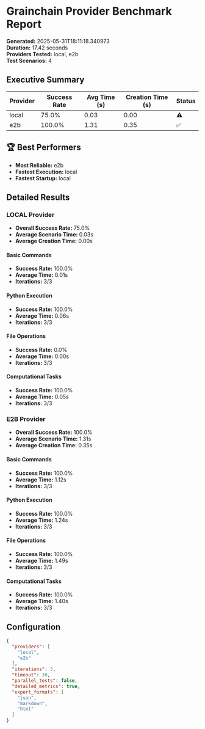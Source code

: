# Grainchain Provider Benchmark Report

**Generated:** 2025-05-31T18:11:18.340973  
**Duration:** 17.42 seconds  
**Providers Tested:** local, e2b  
**Test Scenarios:** 4  

## Executive Summary

| Provider | Success Rate | Avg Time (s) | Creation Time (s) | Status |
|----------|--------------|--------------|-------------------|--------|
| local | 75.0% | 0.03 | 0.00 | ⚠️ |
| e2b | 100.0% | 1.31 | 0.35 | ✅ |

## 🏆 Best Performers

- **Most Reliable:** e2b
- **Fastest Execution:** local
- **Fastest Startup:** local

## Detailed Results

### LOCAL Provider

- **Overall Success Rate:** 75.0%
- **Average Scenario Time:** 0.03s
- **Average Creation Time:** 0.00s

#### Basic Commands
- **Success Rate:** 100.0%
- **Average Time:** 0.01s
- **Iterations:** 3/3

#### Python Execution
- **Success Rate:** 100.0%
- **Average Time:** 0.06s
- **Iterations:** 3/3

#### File Operations
- **Success Rate:** 0.0%
- **Average Time:** 0.00s
- **Iterations:** 3/3

#### Computational Tasks
- **Success Rate:** 100.0%
- **Average Time:** 0.05s
- **Iterations:** 3/3

### E2B Provider

- **Overall Success Rate:** 100.0%
- **Average Scenario Time:** 1.31s
- **Average Creation Time:** 0.35s

#### Basic Commands
- **Success Rate:** 100.0%
- **Average Time:** 1.12s
- **Iterations:** 3/3

#### Python Execution
- **Success Rate:** 100.0%
- **Average Time:** 1.24s
- **Iterations:** 3/3

#### File Operations
- **Success Rate:** 100.0%
- **Average Time:** 1.49s
- **Iterations:** 3/3

#### Computational Tasks
- **Success Rate:** 100.0%
- **Average Time:** 1.40s
- **Iterations:** 3/3

## Configuration

```json
{
  "providers": [
    "local",
    "e2b"
  ],
  "iterations": 3,
  "timeout": 30,
  "parallel_tests": false,
  "detailed_metrics": true,
  "export_formats": [
    "json",
    "markdown",
    "html"
  ]
}
```
